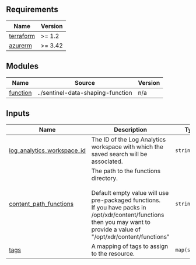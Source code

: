 <!-- BEGIN_TF_DOCS -->
## Requirements

| Name | Version |
|------|---------|
| <a name="requirement_terraform"></a> [terraform](#requirement\_terraform) | >= 1.2 |
| <a name="requirement_azurerm"></a> [azurerm](#requirement\_azurerm) | >= 3.42 |

## Modules

| Name | Source | Version |
|------|--------|---------|
| <a name="module_function"></a> [function](#module\_function) | ../sentinel-data-shaping-function | n/a |

## Inputs

| Name | Description | Type | Default | Required |
|------|-------------|------|---------|:--------:|
| <a name="input_log_analytics_workspace_id"></a> [log\_analytics\_workspace\_id](#input\_log\_analytics\_workspace\_id) | The ID of the Log Analytics workspace with which the saved search will be associated. | `string` | n/a | yes |
| <a name="input_content_path_functions"></a> [content\_path\_functions](#input\_content\_path\_functions) | The path to the functions directory.<br><br>Default empty value will use pre-packaged functions.<br>If you have packs in /opt/xdr/content/functions then you may want to provide a value of "/opt/xdr/content/functions" | `string` | `""` | no |
| <a name="input_tags"></a> [tags](#input\_tags) | A mapping of tags to assign to the resource. | `map(string)` | `{}` | no |
<!-- END_TF_DOCS -->
